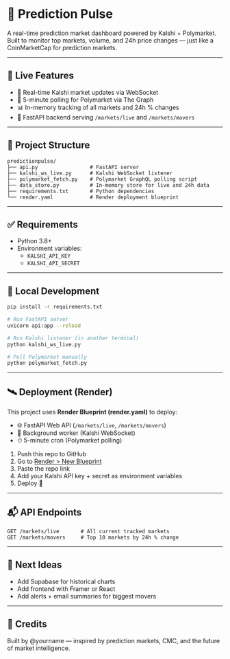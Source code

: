 # 🧠 Prediction Pulse

A real-time prediction market dashboard powered by Kalshi + Polymarket. Built to monitor top markets, volume, and 24h price changes — just like a CoinMarketCap for prediction markets.

---

## 🚀 Live Features
- 🔁 Real-time Kalshi market updates via WebSocket
- 🔄 5-minute polling for Polymarket via The Graph
- 📊 In-memory tracking of all markets and 24h % changes
- 🔌 FastAPI backend serving `/markets/live` and `/markets/movers`

---

## 📁 Project Structure

```
predictionpulse/
├── api.py                 # FastAPI server
├── kalshi_ws_live.py      # Kalshi WebSocket listener
├── polymarket_fetch.py    # Polymarket GraphQL polling script
├── data_store.py          # In-memory store for live and 24h data
├── requirements.txt       # Python dependencies
└── render.yaml            # Render deployment blueprint
```

---

## ✅ Requirements
- Python 3.8+
- Environment variables:
  - `KALSHI_API_KEY`
  - `KALSHI_API_SECRET`

---

## 🔧 Local Development
```bash
pip install -r requirements.txt

# Run FastAPI server
uvicorn api:app --reload

# Run Kalshi listener (in another terminal)
python kalshi_ws_live.py

# Poll Polymarket manually
python polymarket_fetch.py
```

---

## 🛰 Deployment (Render)
This project uses **Render Blueprint (render.yaml)** to deploy:
- 🌐 FastAPI Web API (`/markets/live`, `/markets/movers`)
- 🔁 Background worker (Kalshi WebSocket)
- ⏱ 5-minute cron (Polymarket polling)

1. Push this repo to GitHub
2. Go to [Render > New Blueprint](https://dashboard.render.com/blueprint)
3. Paste the repo link
4. Add your Kalshi API key + secret as environment variables
5. Deploy 🚀

---

## 📬 API Endpoints
```http
GET /markets/live       # All current tracked markets
GET /markets/movers     # Top 10 markets by 24h % change
```

---

## 🧱 Next Ideas
- Add Supabase for historical charts
- Add frontend with Framer or React
- Add alerts + email summaries for biggest movers

---

## 👋 Credits
Built by @yourname — inspired by prediction markets, CMC, and the future of market intelligence.

